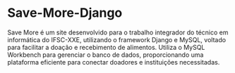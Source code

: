 # Save-More-Django
Save More é um site desenvolvido para o trabalho integrador do técnico em informática do IFSC-XXE, utilizando o framework Django e MySQL, voltado para facilitar a doação e recebimento de alimentos. Utiliza o MySQL Workbench para gerenciar o banco de dados, proporcionando uma plataforma eficiente para conectar doadores e instituições necessitadas.
